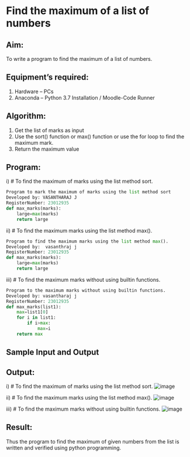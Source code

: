 # Find the maximum of a list of numbers
## Aim:
To write a program to find the maximum of a list of numbers.
## Equipment’s required:
1.	Hardware – PCs
2.	Anaconda – Python 3.7 Installation / Moodle-Code Runner
## Algorithm:
1.	Get the list of marks as input
2.	Use the sort() function or max() function or use the for loop to find the maximum mark.
3.	Return the maximum value
## Program:

i)	# To find the maximum of marks using the list method sort.
```Python
Program to mark the maximum of marks using the list method sort
Developed by: VASANTHARAJ J
RegisterNumber: 23012935 
def max_marks(marks):
    large=max(marks)
    return large
```

ii)	# To find the maximum marks using the list method max().
```Python
Program to find the maximum marks using the list method max().
Developed by:  vasanthraj j
RegisterNumber: 23012935 
def max_marks(marks):
    large=max(marks)
    return large
```

iii) # To find the maximum marks without using builtin functions.
```Python
Program to the maximum marks without using builtin functions.
Developed by: vasantharaj j
RegisterNumber: 23012935
def max_marks(list1):
    max=list1[0]
    for i in list1:
        if i>max:
            max=i
    return max        
```
## Sample Input and Output

## Output:
i)	# To find the maximum of marks using the list method sort.
![image](https://github.com/Vasanth2k4/FindMaximum/assets/147139769/2c9ea703-4ac0-4c1f-8415-f7a3284fc437)

ii)	# To find the maximum marks using the list method max().
![image](https://github.com/Vasanth2k4/FindMaximum/assets/147139769/1bcdda08-9d98-4040-af93-b24cdf760761)

iii) # To find the maximum marks without using builtin functions.
![image](https://github.com/Vasanth2k4/FindMaximum/assets/147139769/a1619cbf-86e1-4774-bcc2-b7b5d3acf769)

## Result:
Thus the program to find the maximum of given numbers from the list is written and verified using python programming.
